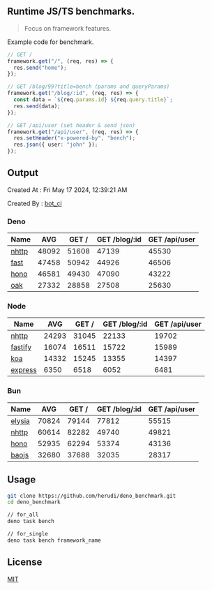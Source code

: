 ## Runtime JS/TS benchmarks.

> Focus on framework features.

Example code for benchmark.
```ts
// GET /
framework.get("/", (req, res) => {
  res.send("home");
});

// GET /blog/99?title=bench (params and queryParams)
framework.get("/blog/:id", (req, res) => {
  const data = `${req.params.id} ${req.query.title}`;
  res.send(data);
});

// GET /api/user (set header & send json)
framework.get("/api/user", (req, res) => {
  res.setHeader("x-powered-by", "bench");
  res.json({ user: "john" });
});
```

## Output
Created At : Fri May 17 2024, 12:39:21 AM

Created By : [bot_ci](https://github.com/herudi/deno_benchmarks/commits?author=github-actions%5Bbot%5D)


### Deno
|Name|AVG|GET /|GET /blog/:id|GET /api/user|
|----|----|----|----|----|
|[nhttp](https://github.com/nhttp/nhttp)|48092|51608|47139|45530|
|[fast](https://github.com/danteissaias/fast)|47458|50942|44926|46506|
|[hono](https://github.com/honojs/hono)|46581|49430|47090|43222|
|[oak](https://github.com/oakserver/oak)|27332|28858|27508|25630|
  


### Node
|Name|AVG|GET /|GET /blog/:id|GET /api/user|
|----|----|----|----|----|
|[nhttp](https://github.com/nhttp/nhttp)|24293|31045|22133|19702|
|[fastify](https://github.com/fastify/fastify)|16074|16511|15722|15989|
|[koa](https://github.com/koajs/koa)|14332|15245|13355|14397|
|[express](https://github.com/expressjs/express)|6350|6518|6052|6481|
  


### Bun
|Name|AVG|GET /|GET /blog/:id|GET /api/user|
|----|----|----|----|----|
|[elysia](https://github.com/elysiajs/elysia)|70824|79144|77812|55515|
|[nhttp](https://github.com/nhttp/nhttp)|60614|82282|49740|49821|
|[hono](https://github.com/honojs/hono)|52935|62294|53374|43136|
|[baojs](https://github.com/mattreid1/baojs)|32680|37688|32035|28317|
  



## Usage

```bash
git clone https://github.com/herudi/deno_benchmark.git
cd deno_benchmark

// for_all
deno task bench

// for_single
deno task bench framework_name
```

## License

[MIT](LICENSE)

